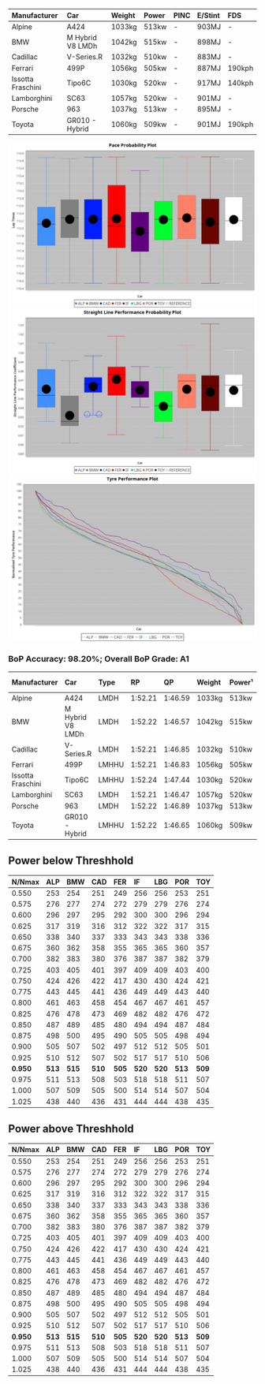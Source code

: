 |Manufacturer|Car|Weight|Power|PINC|E/Stint|FDS|
|:-|:-|:-|:-|:-|:-|:-|
|Alpine|A424|1033kg|513kw|-|903MJ|-|
|BMW|M Hybrid V8 LMDh|1042kg|515kw|-|898MJ|-|
|Cadillac|V-Series.R|1032kg|510kw|-|883MJ|-|
|Ferrari|499P|1056kg|505kw|-|887MJ|190kph|
|Issotta Fraschini|Tipo6C|1030kg|520kw|-|917MJ|140kph|
|Lamborghini|SC63|1057kg|520kw|-|901MJ|-|
|Porsche|963|1037kg|513kw|-|895MJ|-|
|Toyota|GR010 - Hybrid|1060kg|509kw|-|901MJ|190kph|

![PACECHART](./IMG/AUTO.png)
![STRAIGHTLINEPERFORMANCECHART](./IMG/AUTO_sp.png)
![TYREPERFORMANCECHART](./IMG/AUTO_tw.png)

### BoP Accuracy: 98.20%; Overall BoP Grade: A1
|Manufacturer|Car|Type|RP|QP|Weight|Power¹|Threshhold|PINC|Power²|E/Stint|AVG Vmax|FDS|RDLC|L/Stint|BOP-Grade|ModelAccuracy|ModelPoints|Match%|
|:-|:-|:-|:-|:-|:-|:-|:-|:-|:-|:-|:-|:-|:-|:-|:-|:-|:-|:-|
|Alpine|A424|LMDH|1:52.21|1:46.59|1033kg|513kw|210.0kph|-|513kw|903MJ|281.60kph|-|1.02|34|~A1|81.46%|523|100.00%|
|BMW|M Hybrid V8 LMDh|LMDH|1:52.22|1:46.57|1042kg|515kw|210.0kph|-|515kw|898MJ|277.19kph|-|1.03|34|~A1|98.60%|1690|100.00%|
|Cadillac|V-Series.R|LMDH|1:52.21|1:46.85|1032kg|510kw|210.0kph|-|510kw|883MJ|281.11kph|-|1.03|34|~A1|98.38%|1765|97.33%|
|Ferrari|499P|LMHHU|1:52.21|1:46.83|1056kg|505kw|210.0kph|-|505kw|887MJ|281.82kph|190kph|1.03|35|~A1|92.24%|2247|100.00%|
|Issotta Fraschini|Tipo6C|LMHHU|1:52.24|1:47.44|1030kg|520kw|210.0kph|-|520kw|917MJ|282.02kph|140kph|1.08|34|+A2|66.67%|96|92.43%|
|Lamborghini|SC63|LMDH|1:52.21|1:46.47|1057kg|520kw|210.0kph|-|520kw|901MJ|278.51kph|-|1.03|34|~A1|96.77%|419|95.82%|
|Porsche|963|LMDH|1:52.22|1:46.89|1037kg|513kw|210.0kph|-|513kw|895MJ|281.44kph|-|1.03|34|~A1|96.81%|5438|100.00%|
|Toyota|GR010 - Hybrid|LMHHU|1:52.22|1:46.65|1060kg|509kw|210.0kph|-|509kw|901MJ|279.94kph|190kph|1.03|35|~A1|86.04%|1751|100.00%|

## Power below Threshhold
|N/Nmax|ALP|BMW|CAD|FER|IF|LBG|POR|TOY|
|:-|:-|:-|:-|:-|:-|:-|:-|:-|
|0.550|253|254|251|249|256|256|253|251|
|0.575|276|277|274|272|279|279|276|274|
|0.600|296|297|295|292|300|300|296|294|
|0.625|317|319|316|312|322|322|317|315|
|0.650|338|340|337|333|343|343|338|336|
|0.675|360|362|358|355|365|365|360|357|
|0.700|382|383|380|376|387|387|382|379|
|0.725|403|405|401|397|409|409|403|400|
|0.750|424|426|422|417|430|430|424|421|
|0.775|443|445|441|436|449|449|443|440|
|0.800|461|463|458|454|467|467|461|457|
|0.825|476|478|473|469|482|482|476|472|
|0.850|487|489|485|480|494|494|487|484|
|0.875|498|500|495|490|505|505|498|494|
|0.900|505|507|502|497|512|512|505|501|
|0.925|510|512|507|502|517|517|510|506|
|**0.950**|**513**|**515**|**510**|**505**|**520**|**520**|**513**|**509**|
|0.975|511|513|508|503|518|518|511|507|
|1.000|507|509|505|500|514|514|507|504|
|1.025|438|440|436|431|444|444|438|435|

## Power above Threshhold
|N/Nmax|ALP|BMW|CAD|FER|IF|LBG|POR|TOY|
|:-|:-|:-|:-|:-|:-|:-|:-|:-|
|0.550|253|254|251|249|256|256|253|251|
|0.575|276|277|274|272|279|279|276|274|
|0.600|296|297|295|292|300|300|296|294|
|0.625|317|319|316|312|322|322|317|315|
|0.650|338|340|337|333|343|343|338|336|
|0.675|360|362|358|355|365|365|360|357|
|0.700|382|383|380|376|387|387|382|379|
|0.725|403|405|401|397|409|409|403|400|
|0.750|424|426|422|417|430|430|424|421|
|0.775|443|445|441|436|449|449|443|440|
|0.800|461|463|458|454|467|467|461|457|
|0.825|476|478|473|469|482|482|476|472|
|0.850|487|489|485|480|494|494|487|484|
|0.875|498|500|495|490|505|505|498|494|
|0.900|505|507|502|497|512|512|505|501|
|0.925|510|512|507|502|517|517|510|506|
|**0.950**|**513**|**515**|**510**|**505**|**520**|**520**|**513**|**509**|
|0.975|511|513|508|503|518|518|511|507|
|1.000|507|509|505|500|514|514|507|504|
|1.025|438|440|436|431|444|444|438|435|
